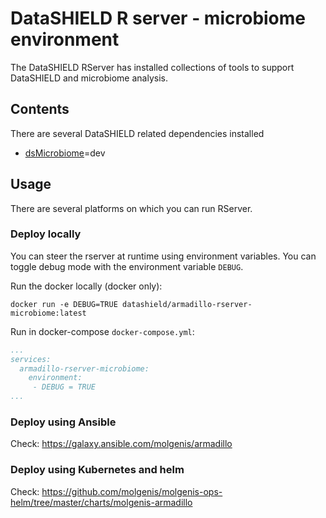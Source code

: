 # DataSHIELD R server - microbiome environment

The DataSHIELD RServer has installed collections of tools to support DataSHIELD and microbiome analysis. 

## Contents
There are several DataSHIELD related dependencies installed
- [dsMicrobiome](https://github.com/datashield/dsMicrobiome/tree/dev)=dev

## Usage
There are several platforms on which you can run RServer.

### Deploy locally
You can steer the rserver at runtime using environment variables. You can toggle debug mode with the environment variable `DEBUG`.

Run the docker locally (docker only):

`docker run -e DEBUG=TRUE datashield/armadillo-rserver-microbiome:latest`

Run in docker-compose `docker-compose.yml`:

```yaml
...
services:
  armadillo-rserver-microbiome:
    environment: 
     - DEBUG = TRUE
...
```

### Deploy using Ansible

Check: https://galaxy.ansible.com/molgenis/armadillo

### Deploy using Kubernetes and helm

Check: https://github.com/molgenis/molgenis-ops-helm/tree/master/charts/molgenis-armadillo
